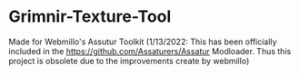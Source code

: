 # Grimnir-Texture-Tool
Made for Webmillo's Assutur Toolkit
(1/13/2022: This has been officially included in the https://github.com/Assaturers/Assatur Modloader. Thus this project is obsolete due to the improvements create by webmillo)
